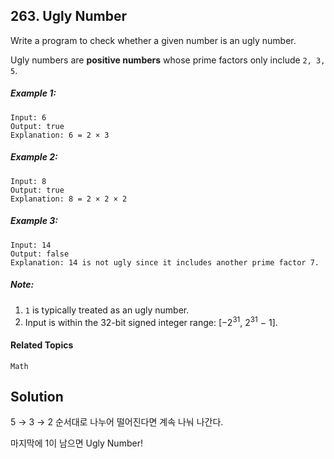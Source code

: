## 263. Ugly Number

Write a program to check whether a given number is an ugly number.

Ugly numbers are **positive numbers** whose prime factors only include `2, 3, 5`.

##### Example 1:

```
Input: 6
Output: true
Explanation: 6 = 2 × 3
```

##### Example 2:

```
Input: 8
Output: true
Explanation: 8 = 2 × 2 × 2
```

##### Example 3:

```
Input: 14
Output: false 
Explanation: 14 is not ugly since it includes another prime factor 7.
```

##### Note:

1. `1` is typically treated as an ugly number.
2. Input is within the 32-bit signed integer range: [−2<sup>31</sup>, 2<sup>31</sup> − 1].

#### Related Topics

`Math`

## Solution

5 → 3 → 2 순서대로 나누어 떨어진다면 계속 나눠 나간다.

마지막에 1이 남으면 Ugly Number!
